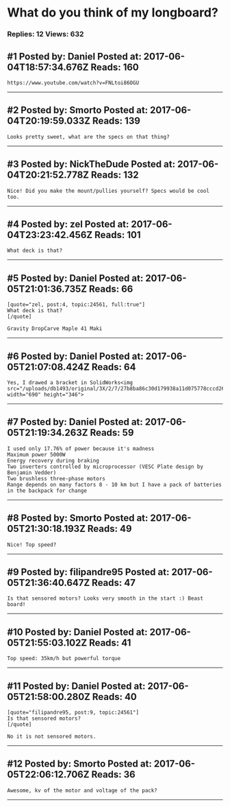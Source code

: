 # What do you think of my longboard?

### Replies: 12 Views: 632

## \#1 Posted by: Daniel Posted at: 2017-06-04T18:57:34.676Z Reads: 160

```
https://www.youtube.com/watch?v=FNLtoi86OGU
```

---
## \#2 Posted by: Smorto Posted at: 2017-06-04T20:19:59.033Z Reads: 139

```
Looks pretty sweet, what are the specs on that thing?
```

---
## \#3 Posted by: NickTheDude Posted at: 2017-06-04T20:21:52.778Z Reads: 132

```
Nice! Did you make the mount/pullies yourself? Specs would be cool too.
```

---
## \#4 Posted by: zel Posted at: 2017-06-04T23:23:42.456Z Reads: 101

```
What deck is that?
```

---
## \#5 Posted by: Daniel Posted at: 2017-06-05T21:01:36.735Z Reads: 66

```
[quote="zel, post:4, topic:24561, full:true"]
What deck is that?
[/quote]

Gravity DropCarve Maple 41 Maki
```

---
## \#6 Posted by: Daniel Posted at: 2017-06-05T21:07:08.424Z Reads: 64

```
Yes, I drawed a bracket in SolidWorks<img src="/uploads/db1493/original/3X/2/7/27b8ba86c30d179938a11d075778cccd269344c4.JPG" width="690" height="346">
```

---
## \#7 Posted by: Daniel Posted at: 2017-06-05T21:19:34.263Z Reads: 59

```
I used only 17.76% of power because it's madness
Maximum power 5000W
Energy recovery during braking
Two inverters controlled by microprocessor (VESC Plate design by Benjamin Vedder)
Two brushless three-phase motors
Range depends on many factors 8 - 10 km but I have a pack of batteries in the backpack for change
```

---
## \#8 Posted by: Smorto Posted at: 2017-06-05T21:30:18.193Z Reads: 49

```
Nice! Top speed?
```

---
## \#9 Posted by: filipandre95 Posted at: 2017-06-05T21:36:40.647Z Reads: 47

```
Is that sensored motors? Looks very smooth in the start :) Beast board!
```

---
## \#10 Posted by: Daniel Posted at: 2017-06-05T21:55:03.102Z Reads: 41

```
Top speed: 35km/h but powerful torque
```

---
## \#11 Posted by: Daniel Posted at: 2017-06-05T21:58:00.280Z Reads: 40

```
[quote="filipandre95, post:9, topic:24561"]
Is that sensored motors?
[/quote]

No it is not sensored motors.
```

---
## \#12 Posted by: Smorto Posted at: 2017-06-05T22:06:12.706Z Reads: 36

```
Awesome, kv of the motor and voltage of the pack?
```

---
